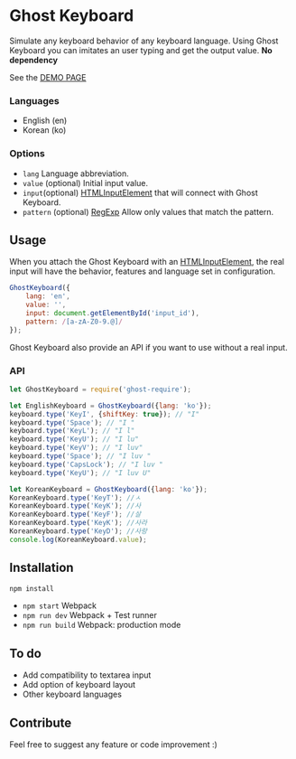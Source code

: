 # Ghost Keyboard
Simulate any keyboard behavior of any keyboard language. 
Using Ghost Keyboard you can imitates an user typing and get the output value. 
**No dependency**

See the [DEMO PAGE](https://fill-lima.github.io/ghost-keyboard/)

### Languages
- English (en)
- Korean (ko)

### Options
- `lang` Language abbreviation.
- `value` (optional) Initial input value.
- `input`(optional) [HTMLInputElement](https://developer.mozilla.org/en-US/docs/Web/API/HTMLInputElement) that will connect with Ghost Keyboard.
- `pattern` (optional) [RegExp](https://developer.mozilla.org/en-US/docs/Web/JavaScript/Reference/Global_Objects/RegExp) Allow only values that match the pattern.

## Usage
When you attach the Ghost Keyboard with an [HTMLInputElement](https://developer.mozilla.org/en-US/docs/Web/API/HTMLInputElement), the real input will have the behavior, features and language set in configuration.

```javascript
GhostKeyboard({
    lang: 'en',
    value: '',
    input: document.getElementById('input_id'),
    pattern: /[a-zA-Z0-9.@]/
});
```

Ghost Keyboard also provide an API if you want to use without a real input.

### API
```javascript
let GhostKeyboard = require('ghost-require');

let EnglishKeyboard = GhostKeyboard({lang: 'ko'});
keyboard.type('KeyI', {shiftKey: true}); // "I"
keyboard.type('Space'); // "I "
keyboard.type('KeyL'); // "I l"
keyboard.type('KeyU'); // "I lu"
keyboard.type('KeyV'); // "I luv"
keyboard.type('Space'); // "I luv "
keyboard.type('CapsLock'); // "I luv "
keyboard.type('KeyU'); // "I luv U"

let KoreanKeyboard = GhostKeyboard({lang: 'ko'});
KoreanKeyboard.type('KeyT'); //ㅅ
KoreanKeyboard.type('KeyK'); //사
KoreanKeyboard.type('KeyF'); //살
KoreanKeyboard.type('KeyK'); //사라
KoreanKeyboard.type('KeyD'); //사랑
console.log(KoreanKeyboard.value);
```

## Installation

```sh
npm install
```

- `npm start` Webpack
- `npm run dev` Webpack + Test runner
- `npm run build` Webpack: production mode

## To do
- Add compatibility to textarea input
- Add option of keyboard layout
- Other keyboard languages

## Contribute
Feel free to suggest any feature or code improvement :)